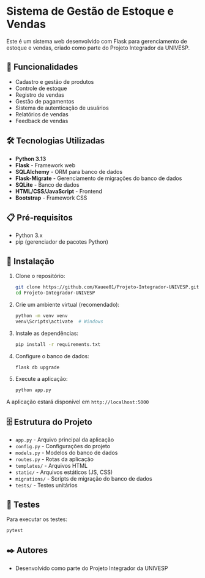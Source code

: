 # Sistema de Gestão de Estoque e Vendas

Este é um sistema web desenvolvido com Flask para gerenciamento de estoque e vendas, criado como parte do Projeto Integrador da UNIVESP.

## 🚀 Funcionalidades

- Cadastro e gestão de produtos
- Controle de estoque
- Registro de vendas
- Gestão de pagamentos
- Sistema de autenticação de usuários
- Relatórios de vendas
- Feedback de vendas

## 🛠️ Tecnologias Utilizadas

- **Python 3.13**
- **Flask** - Framework web
- **SQLAlchemy** - ORM para banco de dados
- **Flask-Migrate** - Gerenciamento de migrações do banco de dados
- **SQLite** - Banco de dados
- **HTML/CSS/JavaScript** - Frontend
- **Bootstrap** - Framework CSS

## 📋 Pré-requisitos

- Python 3.x
- pip (gerenciador de pacotes Python)

## 🔧 Instalação

1. Clone o repositório:

    ```bash
    git clone https://github.com/Kauee01/Projeto-Integrador-UNIVESP.git
    cd Projeto-Integrador-UNIVESP
    ```

2. Crie um ambiente virtual (recomendado):

    ```bash
    python -m venv venv
    venv\Scripts\activate  # Windows
    ```

3. Instale as dependências:

    ```bash
    pip install -r requirements.txt
    ```

4. Configure o banco de dados:

    ```bash
    flask db upgrade
    ```

5. Execute a aplicação:

    ```bash
    python app.py
    ```

A aplicação estará disponível em `http://localhost:5000`

## 🗄️ Estrutura do Projeto

- `app.py` - Arquivo principal da aplicação
- `config.py` - Configurações do projeto
- `models.py` - Modelos do banco de dados
- `routes.py` - Rotas da aplicação
- `templates/` - Arquivos HTML
- `static/` - Arquivos estáticos (JS, CSS)
- `migrations/` - Scripts de migração do banco de dados
- `tests/` - Testes unitários

## 🧪 Testes

Para executar os testes:

```bash
pytest
```

## ✒️ Autores

- Desenvolvido como parte do Projeto Integrador da UNIVESP